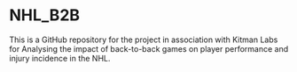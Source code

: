 # NHL_B2B
This is a GitHub repository for the project in association with Kitman Labs for Analysing the impact of back-to-back games on player performance and injury incidence in the NHL. 
